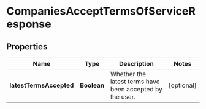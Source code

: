 

# CompaniesAcceptTermsOfServiceResponse



## Properties

| Name | Type | Description | Notes |
|------------ | ------------- | ------------- | -------------|
|**latestTermsAccepted** | **Boolean** | Whether the latest terms have been accepted by the user. |  [optional] |



